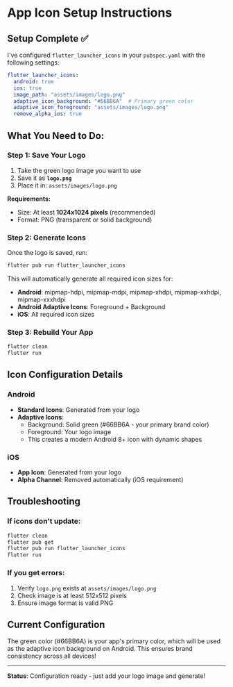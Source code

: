 # App Icon Setup Instructions

## Setup Complete ✅

I've configured `flutter_launcher_icons` in your `pubspec.yaml` with the following settings:

```yaml
flutter_launcher_icons:
  android: true
  ios: true
  image_path: "assets/images/logo.png"
  adaptive_icon_background: "#66BB6A"  # Primary green color
  adaptive_icon_foreground: "assets/images/logo.png"
  remove_alpha_ios: true
```

## What You Need to Do:

### Step 1: Save Your Logo
1. Take the green logo image you want to use
2. Save it as **`logo.png`**
3. Place it in: `assets/images/logo.png`

**Requirements:**
- Size: At least **1024x1024 pixels** (recommended)
- Format: PNG (transparent or solid background)

### Step 2: Generate Icons
Once the logo is saved, run:

```bash
flutter pub run flutter_launcher_icons
```

This will automatically generate all required icon sizes for:
- **Android**: mipmap-hdpi, mipmap-mdpi, mipmap-xhdpi, mipmap-xxhdpi, mipmap-xxxhdpi
- **Android Adaptive Icons**: Foreground + Background
- **iOS**: All required icon sizes

### Step 3: Rebuild Your App
```bash
flutter clean
flutter run
```

## Icon Configuration Details

### Android
- **Standard Icons**: Generated from your logo
- **Adaptive Icons**: 
  - Background: Solid green (#66BB6A - your primary brand color)
  - Foreground: Your logo image
  - This creates a modern Android 8+ icon with dynamic shapes

### iOS
- **App Icon**: Generated from your logo
- **Alpha Channel**: Removed automatically (iOS requirement)

## Troubleshooting

### If icons don't update:
```bash
flutter clean
flutter pub get
flutter pub run flutter_launcher_icons
flutter run
```

### If you get errors:
1. Verify `logo.png` exists at `assets/images/logo.png`
2. Check image is at least 512x512 pixels
3. Ensure image format is valid PNG

## Current Configuration

The green color (#66BB6A) is your app's primary color, which will be used as the adaptive icon background on Android. This ensures brand consistency across all devices!

---

**Status**: Configuration ready - just add your logo image and generate!
